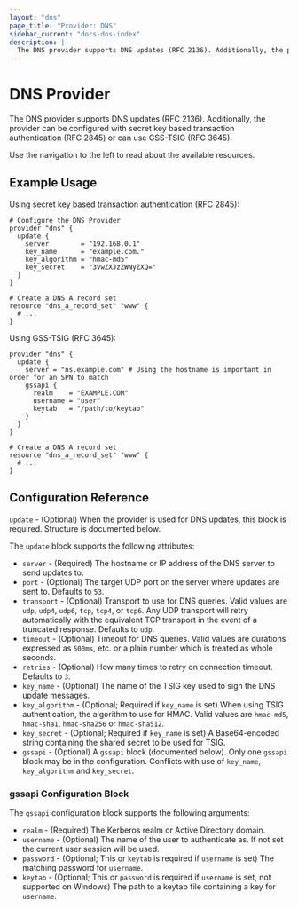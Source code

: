 ```yaml
---
layout: "dns"
page_title: "Provider: DNS"
sidebar_current: "docs-dns-index"
description: |-
  The DNS provider supports DNS updates (RFC 2136). Additionally, the provider can be configured with secret key based transaction authentication (RFC 2845) or can use GSS-TSIG (RFC 3645).
---
```


# DNS Provider

The DNS provider supports DNS updates (RFC 2136). Additionally, the provider can be configured with secret key based transaction authentication (RFC 2845) or can use GSS-TSIG (RFC 3645).

Use the navigation to the left to read about the available resources.

## Example Usage

Using secret key based transaction authentication (RFC 2845):

```hcl
# Configure the DNS Provider
provider "dns" {
  update {
    server        = "192.168.0.1"
    key_name      = "example.com."
    key_algorithm = "hmac-md5"
    key_secret    = "3VwZXJzZWNyZXQ="
  }
}

# Create a DNS A record set
resource "dns_a_record_set" "www" {
  # ...
}
```

Using GSS-TSIG (RFC 3645):

```hcl
provider "dns" {
  update {
    server = "ns.example.com" # Using the hostname is important in order for an SPN to match
    gssapi {
      realm    = "EXAMPLE.COM"
      username = "user"
      keytab   = "/path/to/keytab"
    }
  }
}

# Create a DNS A record set
resource "dns_a_record_set" "www" {
  # ...
}
```

## Configuration Reference

`update` - (Optional) When the provider is used for DNS updates, this block is required. Structure is documented below.

The `update` block supports the following attributes:

* `server` - (Required) The hostname or IP address of the DNS server to send updates to.
* `port` - (Optional) The target UDP port on the server where updates are sent to. Defaults to `53`.
* `transport` - (Optional) Transport to use for DNS queries. Valid values are `udp`, `udp4`, `udp6`, `tcp`, `tcp4`, or `tcp6`. Any UDP transport will retry automatically with the equivalent TCP transport in the event of a truncated response. Defaults to `udp`.
* `timeout` - (Optional) Timeout for DNS queries. Valid values are durations expressed as `500ms`, etc. or a plain number which is treated as whole seconds.
* `retries` - (Optional) How many times to retry on connection timeout. Defaults to `3`.
* `key_name` - (Optional) The name of the TSIG key used to sign the DNS update messages.
* `key_algorithm` - (Optional; Required if `key_name` is set) When using TSIG authentication, the algorithm to use for HMAC. Valid values are `hmac-md5`, `hmac-sha1`, `hmac-sha256` or `hmac-sha512`.
* `key_secret` - (Optional; Required if `key_name` is set)
    A Base64-encoded string containing the shared secret to be used for TSIG.
* `gssapi` - (Optional) A `gssapi` block (documented below). Only one `gssapi` block may be in the configuration. Conflicts with use of `key_name`, `key_algorithm` and `key_secret`.

### gssapi Configuration Block

The `gssapi` configuration block supports the following arguments:

* `realm` - (Required) The Kerberos realm or Active Directory domain.
* `username` - (Optional) The name of the user to authenticate as. If not set the current user session will be used.
* `password` - (Optional; This or `keytab` is required if `username` is set) The matching password for `username`.
* `keytab` - (Optional; This or `password` is required if `username` is set, not supported on Windows) The path to a keytab file containing a key for `username`.
